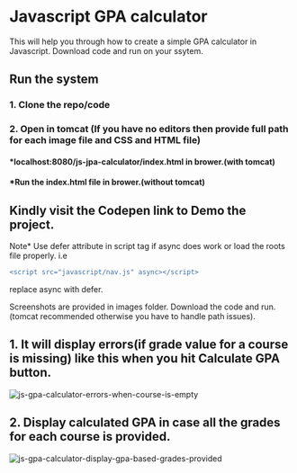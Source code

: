 # Javascript GPA calculator
This will help you through how to create a simple GPA calculator in Javascript. Download code and run on your ssytem.

## Run the system
### 1. Clone the repo/code
### 2. Open in tomcat (If you have no editors then provide full path for each image file and CSS and HTML file)

#### *localhost:8080/js-jpa-calculator/index.html in brower.(with tomcat)
#### *Run the index.html file in brower.(without tomcat) 

## Kindly visit the Codepen link to Demo the project.

Note* Use defer attribute in script tag if async does work or load the roots file properly. i.e 
```diff
<script src="javascript/nav.js" async></script>
````
replace async with defer.

Screenshots are provided in images folder. Download the code and run. (tomcat recommended otherwise you have to handle path issues).

## 1. It will display errors(if grade value for a course is missing) like this when you hit **Calculate GPA button**.
![js-gpa-calculator-errors-when-course-is-empty](https://user-images.githubusercontent.com/77499979/227745279-22de8459-8b5e-4253-82a0-d9a8a9d0fa6f.png)

## 2. Display calculated GPA in case all the grades for each course is provided.
![js-gpa-calculator-display-gpa-based-grades-provided](https://user-images.githubusercontent.com/77499979/227745333-bf8199c3-f89a-42e2-92b0-58b9b736b9cd.png)
